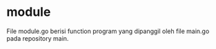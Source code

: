 # module

File module.go berisi function program yang dipanggil oleh file main.go pada repository main.
